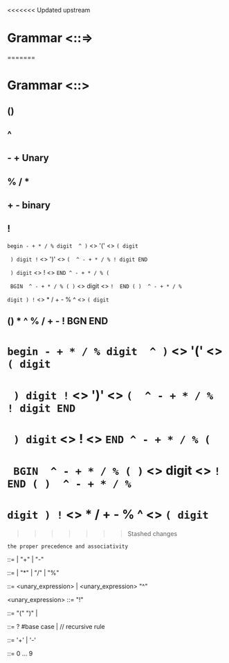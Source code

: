 <<<<<<< Updated upstream
# Grammar <::=>
=======
# Grammar <::>
## ()

## ^
## - + Unary
## % / *
## + - binary 
## !





`` begin - + * / % digit  ^ ) ``  <<left>> '(' <<right>> `` ( digit ``

``  ) digit ! ``                  <<left>> ')' <<right>> `` (  ^ - + * / % ! digit END ``

`` ) digit`` <<left>> ! <<right>> ``END ^ - + * / % (``

`` BGIN  ^ - + * / % ( )``  <<left>> digit <<right>> `` !  END ( )  ^ - + * / % ``

`` digit ) ! ``    <<left>> * / + - % ^ <<right>>   `` ( digit ``



##          () * ^ % / + - ! BGN END 
            
#   `` begin - + * / % digit  ^ ) ``  <<left>> '(' <<right>> `` ( digit ``

#   ``  ) digit ! ``                  <<left>> ')' <<right>> `` (  ^ - + * / % ! digit END ``

#                 `` ) digit`` <<left>> ! <<right>> ``END ^ - + * / % (``

#               `` BGIN  ^ - + * / % ( )``  <<left>> digit <<right>> `` !  END ( )  ^ - + * / % ``

#               `` digit ) ! ``    <<left>> * / + - % ^ <<right>>   `` ( digit ``

    
>>>>>>> Stashed changes

``the proper precedence and associativity ``

<expression> ::= <term> | <term> "+" <expression> | <term> "-" <expression>

<term> ::= <factor> | <factor> "*" <term> | <factor> "/" <term> | <factor> "%" <term>

<factor> ::= <unary_expression> | <unary_expression> "^" <factor>

<unary_expression> ::=  <primary> "!"

<primary> ::= "(" <expression> ")" | <number>

<number> ::= <sign>? <digit> #base case
            | <digit> <number> // recursive rule

<sign>   ::= '+' | '-'

<digit>  ::= 0 ... 9
